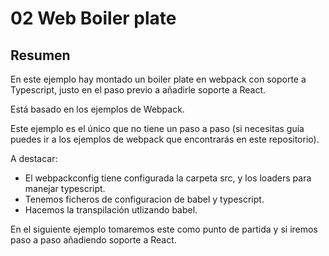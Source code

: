 # 02 Web Boiler plate

## Resumen

En este ejemplo hay montado un boiler plate en webpack con soporte a Typescript, justo en el paso previo
a añadirle soporte a React.

Está basado en los ejemplos de Webpack.

Este ejemplo es el único que no tiene un paso a paso (si necesitas guía puedes ir a los ejemplos
de webpack que encontrarás en este repositorio).

A destacar:

- El webpackconfig tiene configurada la carpeta src, y los loaders para manejar typescript.
- Tenemos ficheros de configuracion de babel y typescript.
- Hacemos la transpilación utlizando babel.

En el siguiente ejemplo tomaremos este como punto de partida y si iremos paso a paso añadiendo
soporte a React.
